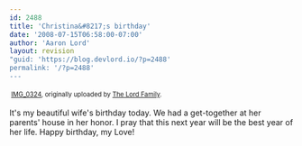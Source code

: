 ```yaml
---
id: 2488
title: 'Christina&#8217;s birthday'
date: '2008-07-15T06:58:00-07:00'
author: 'Aaron Lord'
layout: revision
"guid: 'https://blog.devlord.io/?p=2488'
permalink: '/?p=2488'
---
```


<div style="text-align:left;padding:3px;"><a href="http://www.flickr.com/photos/thelordfamily/2670748256/" title="photo sharing"><img src="http://farm4.static.flickr.com/3216/2670748256_38d1f03846.jpg" alt="" /></a><br /><span style="font-size:.8em;margin-top:0;"><a href="http://www.flickr.com/photos/thelordfamily/2670748256/">IMG_0324</a>, originally uploaded by <a href="http://www.flickr.com/people/thelordfamily/">The Lord Family</a>.</span></div><p>It's my beautiful wife's birthday today.  We had a get-together at her parents' house in her honor.  I pray that this next year will be the best year of her life.  Happy birthday, my Love!</p><div class="blogger-post-footer"></div>